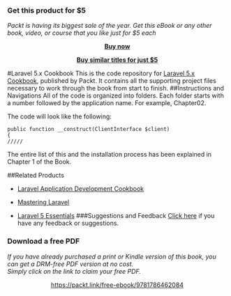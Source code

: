 
### Get this product for $5

<i>Packt is having its biggest sale of the year. Get this eBook or any other book, video, or course that you like just for $5 each</i>


<b><p align='center'>[Buy now](https://packt.link/9781786462084)</p></b>


<b><p align='center'>[Buy similar titles for just $5](https://subscription.packtpub.com/search)</p></b>


#Laravel 5.x Cookbook
This is the code repository for [Laravel 5.x Cookbook](https://www.packtpub.com/web-development/laravel-5x-cookbook?utm_source=github&utm_medium=repository&utm_campaign=9781786462084), published by Packt. It contains all the supporting project files necessary to work through the book from start to finish.
##Instructions and Navigations
All of the code is organized into folders. Each folder starts with a number followed by the application name. For example, Chapter02.



The code will look like the following:
```
public function __construct(ClientInterface $client)
{
/////
```

The entire list of this and the installation process has been explained in Chapter 1 of 
the Book.

##Related Products
* [Laravel Application Development Cookbook](https://www.packtpub.com/web-development/laravel-application-development-cookbook?utm_source=github&utm_medium=repository&utm_campaign=9781782162827)

* [Mastering Laravel](https://www.packtpub.com/web-development/mastering-laravel?utm_source=github&utm_medium=repository&utm_campaign=9781785285028)

* [Laravel 5 Essentials](https://www.packtpub.com/web-development/laravel-5-essentials?utm_source=github&utm_medium=repository&utm_campaign=9781785283017)
###Suggestions and Feedback
[Click here](https://docs.google.com/forms/d/e/1FAIpQLSe5qwunkGf6PUvzPirPDtuy1Du5Rlzew23UBp2S-P3wB-GcwQ/viewform) if you have any feedback or suggestions.
### Download a free PDF

 <i>If you have already purchased a print or Kindle version of this book, you can get a DRM-free PDF version at no cost.<br>Simply click on the link to claim your free PDF.</i>
<p align="center"> <a href="https://packt.link/free-ebook/9781786462084">https://packt.link/free-ebook/9781786462084 </a> </p>
